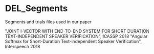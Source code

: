 # DEL_Segments
Segments and trials files used in our paper 

"JOINT I-VECTOR WITH END-TO-END SYSTEM FOR SHORT DURATION TEXT-INDEPENDENT SPEAKER VERIFICATION", ICASSP 2018
"Angular Softmax for Short-Duration Text-independent Speaker Verification", Interspeech 2018


